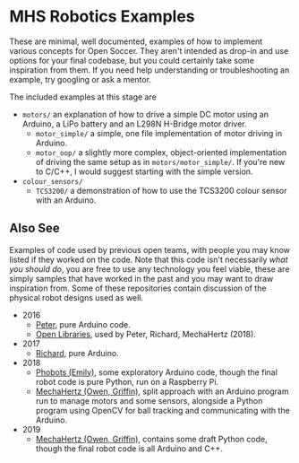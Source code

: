 # MHS Robotics Examples

These are minimal, well documented, examples of how to implement various
concepts for Open Soccer. They aren't intended as drop-in and use options for
your final codebase, but you could certainly take some inspiration from them. If
you need help understanding or troubleshooting an example, try googling or ask a
mentor.

The included examples at this stage are

* `motors/` an explanation of how to drive a simple DC motor using an Arduino,
    a LiPo battery and an L298N H-Bridge motor driver.
    * `motor_simple/` a simple, one file implementation of motor driving in 
        Arduino.
    * `motor_oop/` a slightly more complex, object-oriented implementation of
        driving the same setup as in `motors/motor_simple/`. If you're new to
        C/C++, I would suggest starting with the simple version.
* `colour_sensors/`
    * `TCS3200/` a demonstration of how to use the TCS3200 colour sensor with
        an Arduino.


## Also See

Examples of code used by previous open teams, with people you may know listed
if they worked on the code. Note that this code isn't necessarily *what you
should do*, you are free to use any technology you feel viable, these are
simply samples that have worked in the past and you may want to draw
inspiration from. Some of these repositories contain discussion of the physical
robot designs used as well.

* 2016
    * [Peter](https://github.com/MelbourneHighSchoolRobotics/2016-RoboCup-CI-Peter-Robot-Code),
    pure Arduino code.
    * [Open Libraries](https://github.com/MelbourneHighSchoolRobotics/Open-Libraries),
    used by Peter, Richard, MechaHertz (2018).
* 2017
    * [Richard](https://github.com/MelbourneHighSchoolRobotics/2017-RoboCup-Richard-State),
        pure Arduino.
* 2018
    * [Phobots (Emily)](https://github.com/MelbourneHighSchoolRobotics/2018-RoboCup-Code/tree/master/Phobots%20-%20Open%20Soccer),
        some exploratory Arduino code, though the final robot code is pure
        Python, run on a Raspberry Pi.
    * [MechaHertz (Owen, Griffin)](https://github.com/MelbourneHighSchoolRobotics/2018-RoboCup-Code/tree/master/MechaHertz%20-%20Open%20Soccer),
        split approach with an Arduino program run to manage motors and some
        sensors, alongside a Python program using OpenCV for ball tracking and
        communicating with the Arduino.
* 2019
    * [MechaHertz (Owen, Griffin)](https://github.com/OwenFeik/MechaHertz2019),
    contains some draft Python code, though the final robot code
    is all Arduino and C++.
